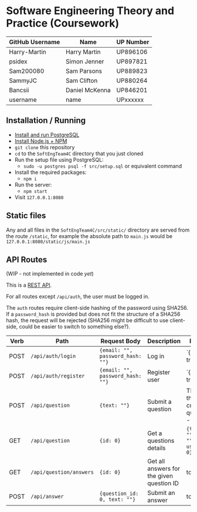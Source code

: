 # Software Engineering Theory and Practice (Coursework)

GitHub Username|Name|UP Number
-|-|-
Harry-Martin|Harry Martin|UP896106
psidex|Simon Jenner|UP897821
Sam200080|Sam Parsons|UP889823
SammyJC|Sam Clifton|UP880264
Bancsii|Daniel McKenna|UP846201
username|name|UPxxxxxx

## Installation / Running

- [Install and run PostgreSQL](https://www.postgresqltutorial.com/install-postgresql/)
- [Install Node.js + NPM](https://nodejs.org/en/)
- `git clone` this repository
- `cd` to the `SoftEngTeam4C` directory that you just cloned
- Run the setup file using PostgreSQL:
    - `sudo -u postgres psql -f src/setup.sql` or equivalent command
- Install the required packages:
    - `npm i`
- Run the server:
    - `npm start`
- Visit `127.0.0.1:8080`

## Static files

Any and all files in the `SoftEngTeam4C/src/static/` directory are served from the route `/static`, for example the absolute path to `main.js` would be  `127.0.0.1:8080/static/js/main.js`

## API Routes

(WIP - not implemented in code *yet*)

This is a [REST API](https://restfulapi.net/).

For all routes except `/api/auth`, the user must be logged in.

The `auth` routes require client-side hashing of the password using SHA256. If a `password_hash` is provided but does not fit the structure of a SHA256 hash, the request will be rejected (SHA256 might be difficult to use client-side, could be easier to switch to something else?).

Verb|Path|Request Body|Description|Returns
-|-|-|-|-
POST|`/api/auth/login`|`{email: "", password_hash: ""}`|Log in|`{success: true|false}`
POST|`/api/auth/register`|`{email: "", password_hash: ""}`|Register user|`{success: true|false`
POST|`/api/question`|`{text: ""}`|Submit a question|The ID of the newly created question - `{id: 0}`
GET|`/api/question`|`{id: 0}`|Get a questions details|`{text: "", date: "", user_id: 0}`
GET|`/api/question/answers`|`{id: 0}`|Get all answers for the given question ID|todo
POST|`/api/answer`|`{question_id: 0, text: ""}`|Submit an answer|todo
